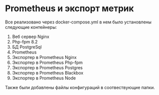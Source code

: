 # Prometheus и экспорт метрик

Все реализовано через docker-compose.yml
в нем было установлены следующие контейнеры:
1. Веб сервер Nginx
2. Php-fpm 8.2
3. БД PostgreSql
4. Prometheus
5. Экспортер в Prometheus Nginx
6. Экспортер в Prometheus Php-fpm
7. Экспортер в Prometheus Postgres
8. Экспортер в Prometheus Blackbox
9. Экспортер в Prometheus Node

Также были добавлены файлы конфигураций в соотвествующие папки.
